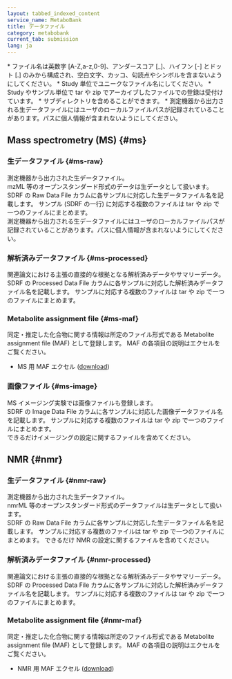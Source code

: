 ```yaml
---
layout: tabbed_indexed_content
service_name: MetaboBank
title: データファイル
category: metabobank
current_tab: submission
lang: ja
---
```


<div class="attention" markdown="1">
* ファイル名は英数字 [A-Z,a-z,0-9]、アンダースコア [_]、ハイフン [-] とドット [.] のみから構成され、空白文字、カッコ、句読点やシンボルを含まないようにしてください。
* Study 単位でユニークなファイル名にしてください。
* Study やサンプル単位で tar や zip でアーカイブしたファイルでの登録は受付けています。
* サブディレクトリを含めることができます。
* 測定機器から出力される生データファイルにはユーザのローカルファイルパスが記録されていることがあります。パスに個人情報が含まれないようにしてください。
</div>

## Mass spectrometry (MS) {#ms}

### 生データファイル  {#ms-raw}

測定機器から出力された生データファイル。  
mzML 等のオープンスタンダード形式のデータは生データとして扱います。    
SDRF の Raw Data File カラムに各サンプルに対応した生データファイル名を記載します。
サンプル (SDRF の一行) に対応する複数のファイルは tar や zip で一つのファイルにまとめます。  
測定機器から出力される生データファイルにはユーザのローカルファイルパスが記録されていることがあります。パスに個人情報が含まれないようにしてください。

### 解析済みデータファイル  {#ms-processed} 

関連論文における主張の直接的な根拠となる解析済みデータやサマリーデータ。  
SDRF の Processed Data File カラムに各サンプルに対応した解析済みデータファイル名を記載します。
サンプルに対応する複数のファイルは tar や zip で一つのファイルにまとめます。

### Metabolite assignment file {#ms-maf} 
  
同定・推定した化合物に関する情報は所定のファイル形式である Metabolite assignment file (MAF) として登録します。
MAF の各項目の説明はエクセルをご覧ください。  
* MS 用 MAF エクセル ([download](https://github.com/ddbj/pub/raw/master/docs/metabobank/maf_excel/MetaboBank_maf_MS.xlsx))

### 画像ファイル {#ms-image} 

MS イメージング実験では画像ファイルも登録します。  
SDRF の Image Data File カラムに各サンプルに対応した画像データファイル名を記載します。
サンプルに対応する複数のファイルは tar や zip で一つのファイルにまとめます。   
できるだけイメージングの設定に関するファイルを含めてください。

## NMR {#nmr}

### 生データファイル  {#nmr-raw}

測定機器から出力された生データファイル。  
nmrML 等のオープンスタンダード形式のデータファイルは生データとして扱います。  
SDRF の Raw Data File カラムに各サンプルに対応した生データファイル名を記載します。
サンプルに対応する複数のファイルは tar や zip で一つのファイルにまとめます。
できるだけ NMR の設定に関するファイルを含めてください。

### 解析済みデータファイル  {#nmr-processed} 

関連論文における主張の直接的な根拠となる解析済みデータやサマリーデータ。  
SDRF の Processed Data File カラムに各サンプルに対応した解析済みデータファイル名を記載します。
サンプルに対応する複数のファイルは tar や zip で一つのファイルにまとめます。

### Metabolite assignment file {#nmr-maf} 
  
同定・推定した化合物に関する情報は所定のファイル形式である Metabolite assignment file (MAF) として登録します。
MAF の各項目の説明はエクセルをご覧ください。  
* NMR 用 MAF エクセル ([download](https://github.com/ddbj/pub/raw/master/docs/metabobank/maf_excel/MetaboBank_maf_NMR.xlsx))
